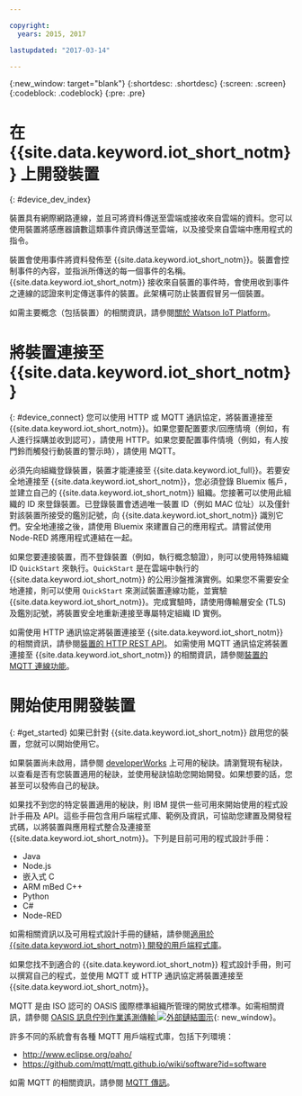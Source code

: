 ```yaml
---

copyright:
  years: 2015, 2017

lastupdated: "2017-03-14"

---
```


{:new_window: target="blank"}
{:shortdesc: .shortdesc}
{:screen: .screen}
{:codeblock: .codeblock}
{:pre: .pre}

# 在 {{site.data.keyword.iot_short_notm}} 上開發裝置
{: #device_dev_index}

裝置具有網際網路連線，並且可將資料傳送至雲端或接收來自雲端的資料。您可以使用裝置將感應器讀數這類事件資訊傳送至雲端，以及接受來自雲端中應用程式的指令。

裝置會使用事件將資料發佈至 {{site.data.keyword.iot_short_notm}}。裝置會控制事件的內容，並指派所傳送的每一個事件的名稱。{{site.data.keyword.iot_short_notm}} 接收來自裝置的事件時，會使用收到事件之連線的認證來判定傳送事件的裝置。此架構可防止裝置假冒另一個裝置。

如需主要概念（包括裝置）的相關資訊，請參閱[關於 Watson IoT Platform](https://console.ng.bluemix.net/docs/services/IoT/iotplatform_overview.html#watsoniotplatform_importantconcepts)。


# 將裝置連接至 {{site.data.keyword.iot_short_notm}}
{: #device_connect}
您可以使用 HTTP 或 MQTT 通訊協定，將裝置連接至 {{site.data.keyword.iot_short_notm}}。如果您要配置要求/回應情境（例如，有人進行採購並收到認可），請使用 HTTP。如果您要配置事件情境（例如，有人按門鈴而觸發行動裝置的警示時），請使用 MQTT。

必須先向組織登錄裝置，裝置才能連接至 {{site.data.keyword.iot_full}}。若要安全地連接至 {{site.data.keyword.iot_short_notm}}，您必須登錄 Bluemix 帳戶，並建立自己的 {{site.data.keyword.iot_short_notm}} 組織。您接著可以使用此組織的 ID 來登錄裝置。已登錄裝置會透過唯一裝置 ID（例如 MAC 位址）以及僅針對該裝置所接受的鑑別記號，向 {{site.data.keyword.iot_short_notm}} 識別它們。安全地連接之後，請使用 Bluemix 來建置自己的應用程式。請嘗試使用 Node-RED 將應用程式連結在一起。

如果您要連接裝置，而不登錄裝置（例如，執行概念驗證），則可以使用特殊組織 ID `QuickStart` 來執行。`QuickStart` 是在雲端中執行的 {{site.data.keyword.iot_short_notm}} 的公用沙盤推演實例。如果您不需要安全地連接，則可以使用 `QuickStart` 來測試裝置連線功能，並實驗 {{site.data.keyword.iot_short_notm}}。完成實驗時，請使用傳輸層安全 (TLS) 及鑑別記號，將裝置安全地重新連接至專屬特定組織 ID 實例。

如需使用 HTTP 通訊協定將裝置連接至 {{site.data.keyword.iot_short_notm}} 的相關資訊，請參閱[裝置的 HTTP REST API](https://console.ng.bluemix.net/docs/services/IoT/devices/api.html)。
如需使用 MQTT 通訊協定將裝置連接至 {{site.data.keyword.iot_short_notm}} 的相關資訊，請參閱[裝置的 MQTT 連線功能](https://console.ng.bluemix.net/docs/services/IoT/devices/mqtt.html)。

# 開始使用開發裝置
{: #get_started}
如果已針對 {{site.data.keyword.iot_short_notm}} 啟用您的裝置，您就可以開始使用它。

如果裝置尚未啟用，請參閱 [developerWorks](https://developer.ibm.com/recipes/) 上可用的秘訣。請瀏覽現有秘訣，以查看是否有您裝置適用的秘訣，並使用秘訣協助您開始開發。如果想要的話，您甚至可以發佈自己的秘訣。

如果找不到您的特定裝置適用的秘訣，則 IBM 提供一些可用來開始使用的程式設計手冊及 API。這些手冊包含用戶端程式庫、範例及資訊，可協助您建置及開發程式碼，以將裝置與應用程式整合及連接至 {{site.data.keyword.iot_short_notm}}。下列是目前可用的程式設計手冊：

- Java
- Node.js
- 嵌入式 C
- ARM mBed C++
- Python
- C#
- Node-RED

如需相關資訊以及可用程式設計手冊的鏈結，請參閱[適用於 {{site.data.keyword.iot_short_notm}} 開發的用戶端程式庫](../iot_platform_client_lib.html)。

如果您找不到適合的 {{site.data.keyword.iot_short_notm}} 程式設計手冊，則可以撰寫自己的程式，並使用 MQTT 或 HTTP 通訊協定將裝置連接至 {{site.data.keyword.iot_short_notm}}。

MQTT 是由 ISO 認可的 OASIS 國際標準組織所管理的開放式標準。如需相關資訊，請參閱 [OASIS 訊息佇列作業遙測傳輸 ![外部鏈結圖示](../../../icons/launch-glyph.svg "外部鏈結圖示")](https://www.oasis-open.org/committees/tc_home.php?wg_abbrev=mqtt){: new_window}。

許多不同的系統會有各種 MQTT 用戶端程式庫，包括下列環境：
- http://www.eclipse.org/paho/
- https://github.com/mqtt/mqtt.github.io/wiki/software?id=software

如需 MQTT 的相關資訊，請參閱 [MQTT 傳訊](https://console.ng.bluemix.net/docs/services/IoT/reference/mqtt/index.html?pos=3)。
